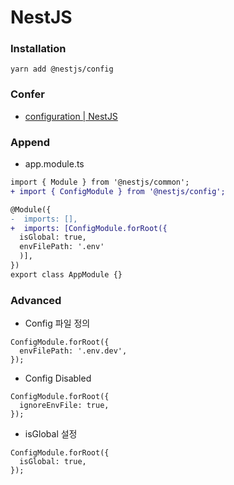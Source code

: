# NestJS

### Installation
```
yarn add @nestjs/config
```

### Confer
- [configuration | NestJS](https://docs.nestjs.com/techniques/configuration)

### Append
- app.module.ts
```diff
import { Module } from '@nestjs/common';
+ import { ConfigModule } from '@nestjs/config';

@Module({
-  imports: [],
+  imports: [ConfigModule.forRoot({
  isGlobal: true,
  envFilePath: '.env'
  )],
})
export class AppModule {}
```


### Advanced
- Config 파일 정의
```
ConfigModule.forRoot({
  envFilePath: '.env.dev',
});
```

- Config Disabled
```
ConfigModule.forRoot({
  ignoreEnvFile: true,
});
```

- isGlobal 설정
```
ConfigModule.forRoot({
  isGlobal: true,
});
```